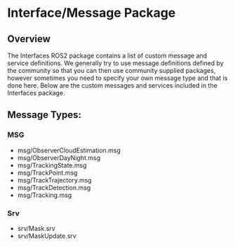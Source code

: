 # Interface/Message Package

## Overview

The Interfaces ROS2 package contains a list of custom message and service definitions. We generally try to use message definitions defined by the community so that you can then use community supplied packages, however sometimes you need to specify your own message type and that is done here.  Below are the custom messages and services included in the Interfaces package.

## Message Types:

### MSG
- msg/ObserverCloudEstimation.msg
- msg/ObserverDayNight.msg
- msg/TrackingState.msg
- msg/TrackPoint.msg
- msg/TrackTrajectory.msg
- msg/TrackDetection.msg
- msg/Tracking.msg

### Srv
- srv/Mask.srv
- srv/MaskUpdate.srv
